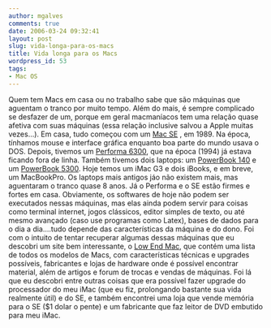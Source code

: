 ```yaml
---
author: mgalves
comments: true
date: 2006-03-24 09:32:41
layout: post
slug: vida-longa-para-os-macs
title: Vida longa para os Macs
wordpress_id: 53
tags:
- Mac OS
---
```


Quem tem Macs em casa ou no trabalho sabe que são máquinas que aguentam o tranco por muito tempo. Além do mais, é sempre complicado se desfazer de um, porque em geral macmaníacos tem uma relação quase afetiva com suas máquinas (essa relação inclusive salvou a Apple muitas vezes...). Em casa, tudo começou com um [Mac SE](http://www.lowendmac.com/compact/se.shtml) , em 1989. Na época, tínhamos mouse e interface gráfica enquanto boa parte do mundo usava o DOS. Depois, tivemos um [Performa 6300](http://www.lowendmac.com/ppc/6300.shtml), que na época (1994) já estava ficando fora de linha. Também tivemos dois laptops: um [PowerBook 140](http://www.lowendmac.com/pb/140.shtml) e um [PowerBook 5300](http://www.lowendmac.com/pb2/5300.shtml). Hoje temos um iMac G3 e dois iBooks, e em breve, um MacBookPro.
Os laptops mais antigos jáo não existem mais, mas aguentaram o tranco quase 8 anos. Já o Performa e o SE estão firmes e fortes em casa. Obviamente, os softwares de hoje não podem ser executados nessas máquinas, mas elas ainda podem servir para coisas como terminal internet, jogos clássicos, editor simples de texto, ou até mesmo avançado (caso use programas como Latex), bases de dados para o dia a dia....tudo depende das características da máquina e do dono. Foi com o intuito de tentar recuperar algumas dessas máquinas que eu descobri um site bem interessante, o [Low End Mac](http://www.lowendmac.com/), que contém uma lista de todos os modelos de Macs, com características técnicas e upgrades possíveis, fabricantes e lojas de hardware onde é possível encontrar material, além de artigos e forum de trocas e vendas de máquinas. Foi lá que eu descobri entre outras coisas que era possível fazer upgrade do processador do meu iMac (que eu fiz, prolongando bastante sua vida realmente útil) e do SE, e também encontrei uma loja que vende memória para o SE ($1 dolar o pente) e um fabricante que faz leitor de DVD embutido para meu iMac.
